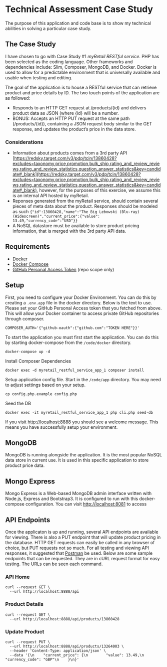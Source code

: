 # Technical Assessment Case Study

The purpose of this application and code base is to show my technical abilities in solving a particular case study.

## The Case Study

I have chosen to go with Case Study #1 _myRetail RESTful service_. PHP has been selected as the coding language. Other frameworks and dependencies include: Slim, Composer, MongoDB, and Docker. Docker is used to allow for a predictable environment that is universally available and usable when testing and editing.

The goal of the application is to house a RESTful service that can retrieve product and price details by ID. The two touch points of the application are as followed:
* Responds to an HTTP GET request at /products/{id} and delivers product data as JSON (where {id} will be a number. 
* BONUS: Accepts an HTTP PUT request at the same path (/products/{id}), containing a JSON request body similar to the GET response, and updates the product’s price in the data store.

### Considerations
* Information about products comes from a 3rd party API [https://redsky.target.com/v3/pdp/tcin/13860428?excludes=taxonomy,price,promotion,bulk_ship,rating_and_review_reviews,rating_and_review_statistics,question_answer_statistics&key=candidate#_blank](https://redsky.target.com/v3/pdp/tcin/13860428?excludes=taxonomy,price,promotion,bulk_ship,rating_and_review_reviews,rating_and_review_statistics,question_answer_statistics&key=candidate#_blank), however, for the purposes of this exercise, we assume this is an internal API hosted by myRetail.
* Reponses generated from the myRetail service, should contain several pieces of meta data about the product. Responses should be modeled as such `{"id":13860428,"name":"The Big Lebowski (Blu-ray) (Widescreen)","current_price":{"value": 13.49,"currency_code":"USD"}}`
* A NoSQL datastore must be available to store product pricing information, that is merged with the 3rd party API data.

## Requirements

* [Docker](https://docs.docker.com/get-docker/)
* [Docker Compose](https://docs.docker.com/compose/install/)
* [GitHub Personal Access Token](https://github.com/settings/tokens) (repo scope only)

## Setup

First, you need to configure your Docker Environment. You can do this by creating a `.env.app` file in the docker directory. Below is the text to use. Please set your GitHub Personal Access token that you fetched from above. This will allow your Docker container to access private GitHub repositories through composer.
```
COMPOSER_AUTH='{"github-oauth":{"github.com":"TOKEN HERE"}}'
```

To start the application you must first start the application. You can do this by starting docker-compose from the `/code/docker` directory.
```
docker-compose up -d
```

Install Composer Dependencies
```
docker exec -d myretail_restful_service_app_1 composer install
```

Setup application config file. Start in the `/code/app` directory. You may need to adjust settings based on your setup.

```
cp config.php.example config.php
```

Seed the DB
```
docker exec -it myretail_restful_service_app_1 php cli.php seed-db
```


If you visit [http://localhost:8888](http://localhost:8888) you should see a welcome message. This means you have successfully setup your environment.

## MongoDB
MongoDB is running alongside the application. It is the most popular NoSQL data store in current use. It is used in this specific application to store product price data.

## Mongo Express
Mongo Express is a Web-based MongoDB admin interface written with Node.js, Express and Bootstrap3. It is configured to run with this docker-compose configuration. You can visit [http://localhost:8081](http://localhost:8081) to access

## API Endpoints
Once the applicaton is up and running, several API endpoints are available for viewing. There is also a PUT endpoint that will update product pricing in the database. HTTP GET requests can easily be called in any browser of choice, but PUT requests not so much. For all testing and viewing API responses, it suggested that [Postman](https://www.postman.com/) be used. Below are some sample endpoints that can be requested. They are in cURL request format for easy testing. The URLs can be seen each command.

### API Home
```
curl --request GET \
  --url http://localhost:8888/api
```

### Product Details
```
curl --request GET \
  --url http://localhost:8888/api/products/13860428
```

### Update Product
```
curl --request PUT \
  --url http://localhost:8888/api/products/13264003 \
  --header 'Content-Type: application/json' \
  --data '{\n    "current_price": {\n        "value": 13.49,\n        "currency_code": "GBP"\n    }\n}'
```